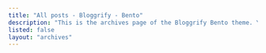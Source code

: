 ```yaml
---
title: "All posts - Bloggrify - Bento"
description: "This is the archives page of the Bloggrify Bento theme. You can find all the posts here."
listed: false
layout: "archives"
---
```

